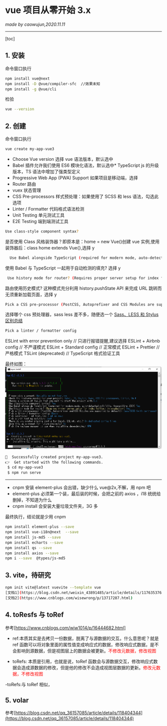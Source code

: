 # vue 项目从零开始 3.x

_made by caowujun,2020.11.11_

---
[toc]
## 1. 安装

命令窗口执行

```bash
npm install vue@next
npm install -D @vue/compiler-sfc  //效果未知
npm install -g @vue/cli
```

检验

```bash
vue --version
```

## 2. 创建

命令窗口执行

```bash
vue create my-app-vue3
```

- Choose Vue version 选择 vue 语法版本，默认选中
- Babel 插件允许我们使用 ES6 模块化语法，默认选中\* TypeScript js 的升级版本，TS 语法中增加了强类型定义
- Progressive Web App (PWA) Support 如果项目是移动端，选择
- Router 路由
- vuex 状态管理
- CSS Pre-processors 样式预处理：如果使用了 SCSS 和 less 语法，勾选此选项
- Linter / Formatter 代码格式语法检测
- Unit Testing 单元测试工具
- E2E Testing 端到端测试工具

```bash
Use class-style component syntax?
```

是否使用 Class 风格装饰器？即原本是：home = new Vue()创建 vue 实例,使用装饰器后：class home extends Vue{},选择 y

```bash
  Use Babel alongside TypeScript (required for modern mode, auto-detected polyfills, transpiling JSX)?
```

使用 Babel 与 TypeScript 一起用于自动检测的填充? 选择 y

```bash
 Use history mode for router? (Requires proper server setup for index fallback in production)
```

路由使用历史模式? 这种模式充分利用 history.pushState API 来完成 URL 跳转而无须重新加载页面，选择 y

```bash
Pick a CSS pre-processor (PostCSS, Autoprefixer and CSS Modules are supported by default)
```

选择哪个 css 预处理器，sass less 差不多，随便选一个
[Sass、LESS 和 Stylus 区别总结](https://blog.csdn.net/pedrojuliet/article/details/72887490)

```bash
Pick a linter / formatter config
```

ESLint with error prevention only // 只进行报错提醒,建议选择
ESLint + Airbnb config // 不严谨模式
ESLint + Standard config // 正常模式
ESLint + Prettier // 严格模式
TSLint (deprecated) // TypeScript 格式验证工具

最终如图：
![install vue](images/vue/6.png)

```bash
🎉  Successfully created project my-app-vue3.
👉  Get started with the following commands.
 $ cd my-app-vue3
 $ npm run serve
```

---

- cnpm 安装 element-plus 会出错，缺少什么 vue@2x,不解，用 npm 吧
- element-plus 必须第一个装，最后装的时候，会把之前的 axios ，i18 统统给删掉，不知道为什么
- cnpm install 会安装大量垃圾文件夹，3G 多

最终执行，结论就是少用 cnpm

```bash
npm install element-plus --save
npm install vue-i18n@next  --save
npm install js-md5 --save
npm install echarts --save
npm install qs --save
npm install axios --save
npm i --save  @types/js-md5
```

## 3. vite，待研究

```bash
npm init vite@latest vuevite --template vue
[文档1](https://blog.csdn.net/weixin_43891485/article/details/117635376)
[文档2](https://www.cnblogs.com/wisewrong/p/13717287.html)
```

## 4. toResfs 与 toRef

参考[https://www.cnblogs.com/wjw1014/p/16444682.html]

- ref:本质其实是去拷贝一份数据，脱离了与源数据的交互。什么意思呢？就是 ref 函数可以将对象里面的属性值变成响应式的数据，修改响应式数据，是不会影响到源数据，但是视图层上的数据会被更新。<font color=red>不修改元数据，修改视图</font>

- toRefs: 本质是引用，也就是说，toRef 函数会与源数据交互，修改响应式数据会造成源数据的修改，但是他的修改不会造成视图层数据的更新。<font color=red>修改元数据，不修改视图</font>

-toRefs:与 toRef 相似，


## 5. volar
参考[https://blog.csdn.net/qq_36157085/article/details/118404344](https://blog.csdn.net/qq_36157085/article/details/118404344)